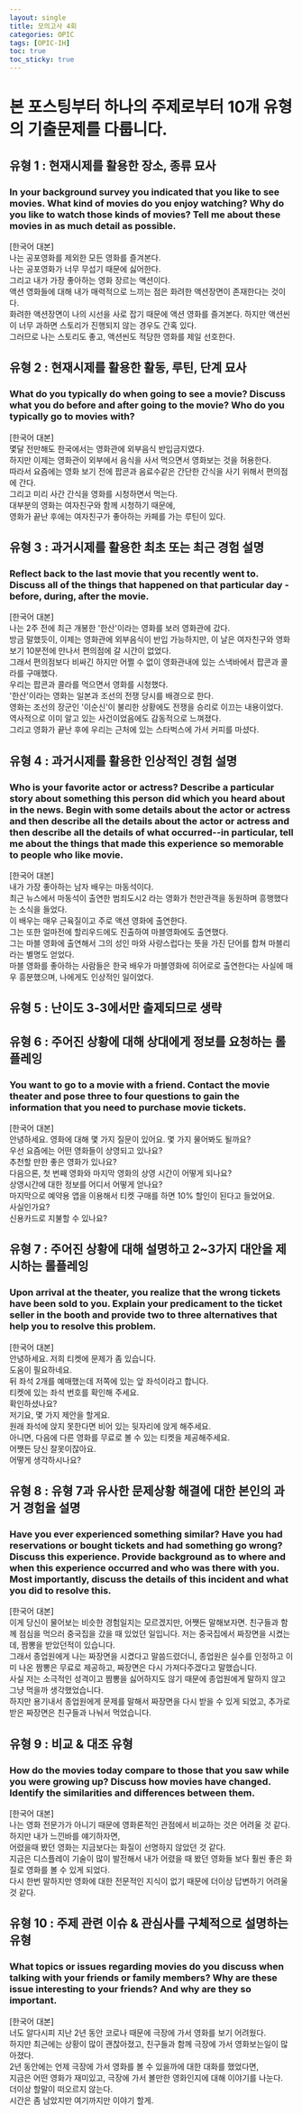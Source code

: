 ```yaml
---
layout: single
title: 모의고사 4회
categories: OPIC
tags: [OPIC-IH]
toc: true
toc_sticky: true
---
```

# 본 포스팅부터 하나의 주제로부터 10개 유형의 기출문제를 다룹니다.
## 유형 1 : 현재시제를 활용한 장소, 종류 묘사
### In your background survey you indicated that you like to see movies. What kind of movies do you enjoy watching? Why do you like to watch those kinds of movies? Tell me about these movies in as much detail as possible.
[한국어 대본]  
나는 공포영화를 제외한 모든 영화를 즐겨본다.  
나는 공포영화가 너무 무섭기 때문에 싫어한다.  
그리고 내가 가장 좋아하는 영화 장르는 액션이다.  
액션 영화들에 대해 내가 매력적으로 느끼는 점은 화려한 액션장면이 존재한다는 것이다.  
화려한 액션장면이 나의 시선을 사로 잡기 때문에 액션 영화를 즐겨본다.
하지만 액션씬이 너무 과하면 스토리가 진행되지 않는 경우도 간혹 있다.  
그러므로 나는 스토리도 좋고, 액션씬도 적당한 영화를 제일 선호한다.

## 유형 2 : 현재시제를 활용한 활동, 루틴, 단계 묘사
### What do you typically do when going to see a movie? Discuss what you do before and after going to the movie? Who do you typically go to movies with?
[한국어 대본]  
몇달 전만해도 한국에서는 영화관에 외부음식 반입금지였다.  
하지만 이제는 영화관이 외부에서 음식을 사서 먹으면서 영화보는 것을 허용한다.  
따라서 요즘에는 영화 보기 전에 팝콘과 음료수같은 간단한 간식을 사기 위해서 편의점에 간다.  
그리고 미리 사간 간식을 영화를 시청하면서 먹는다.  
대부분의 영화는 여자친구와 함께 시청하기 때문에,  
영화가 끝난 후에는 여자친구가 좋아하는 카페를 가는 루틴이 있다.

## 유형 3 : 과거시제를 활용한 최초 또는 최근 경험 설명
### Reflect back to the last movie that you recently went to. Discuss all of the things that happened on that particular day - before, during, after the movie.
[한국어 대본]  
나는 2주 전에 최근 개봉한 '한산'이라는 영화를 보러 영화관에 갔다.  
방금 말했듯이, 이제는 영화관에 외부음식이 반입 가능하지만, 이 날은 여자친구와 영화보기 10분전에 만나서 편의점에 갈 시간이 없었다.  
그래서 편의점보다 비싸긴 하지만 어쩔 수 없이 영화관내에 있는 스낵바에서 팝콘과 콜라를 구매했다.  
우리는 팝콘과 콜라를 먹으면서 영화를 시청했다.  
'한산'이라는 영화는 일본과 조선의 전쟁 당시를 배경으로 한다.  
영화는 조선의 장군인 '이순신'이 불리한 상황에도 전쟁을 승리로 이끄는 내용이었다.  
역사적으로 이미 알고 있는 사건이었음에도 감동적으로 느껴졌다.  
그리고 영화가 끝난 후에 우리는 근처에 있는 스타벅스에 가서 커피를 마셨다.

## 유형 4 : 과거시제를 활용한 인상적인 경험 설명
### Who is your favorite actor or actress? Describe a particular story about something this person did which you heard about in the news. Begin with some details about the actor or actress and then describe all the details about the actor or actress and then describe all the details of what occurred--in particular, tell me about the things that made this experience so memorable to people who like movie.
[한국어 대본]  
내가 가장 좋아하는 남자 배우는 마동석이다.  
최근 뉴스에서 마동석이 출연한 범죄도시2 라는 영화가 천만관객을 동원하며 흥행했다는 소식을 들었다.  
이 배우는 매우 근육질이고 주로 액션 영화에 출연한다.  
그는 또한 얼마전에 할리우드에도 진출하여 마블영화에도 출연했다.  
그는 마블 영화에 출연해서 그의 성인 마와 사랑스럽다는 뜻을 가진 단어를 합쳐 마블리라는 별명도 얻었다.  
마블 영화를 좋아하는 사람들은 한국 배우가 마블영화에 히어로로 출연한다는 사실에 매우 흥분했으며, 나에게도 인상적인 일이었다.

## 유형 5 : 난이도 3-3에서만 출제되므로 생략
## 유형 6 : 주어진 상황에 대해 상대에게 정보를 요청하는 롤플레잉
### You want to go to a movie with a friend. Contact the movie theater and pose three to four questions to gain the information that you need to purchase movie tickets.
[한국어 대본]  
안녕하세요. 영화에 대해 몇 가지 질문이 있어요.
몇 가지 물어봐도 될까요?  
우선 요즘에는 어떤 영화들이 상영되고 있나요?  
추천할 만한 좋은 영화가 있나요?  
다음으론, 첫 번째 영화와 마지막 영화의 상영 시간이 어떻게 되나요?  
상영시간에 대한 정보를 어디서 어떻게 얻나요?  
마지막으로 예약용 앱을 이용해서 티켓 구매를 하면 10% 할인이 된다고 들었어요.  
사실인가요?  
신용카드로 지불할 수 있나요?

## 유형 7 : 주어진 상황에 대해 설명하고 2~3가지 대안을 제시하는 롤플레잉
### Upon arrival at the theater, you realize that the wrong tickets have been sold to you. Explain your predicament to the ticket seller in the booth and provide two to three alternatives that help you to resolve this problem.
[한국어 대본]  
안녕하세요. 저희 티켓에 문제가 좀 있습니다.  
도움이 필요하네요.  
뒤 좌석 2개를 예매했는데 저쪽에 있는 앞 좌석이라고 합니다.  
티켓에 있는 좌석 번호를 확인해 주세요.  
확인하셨나요?  
저기요, 몇 가지 제안을 할게요.  
원래 좌석에 앉지 못한다면 비어 있는 뒷자리에 앉게 해주세요.  
아니면, 다음에 다른 영화를 무료로 볼 수 있는 티켓을 제공해주세요.  
어쨋든 당신 잘못이잖아요.  
어떻게 생각하시나요?
## 유형 8 : 유형 7과 유사한 문제상황 해결에 대한 본인의 과거 경험을 설명
### Have you ever experienced something similar? Have you had reservations or bought tickets and had something go wrong? Discuss this experience. Provide background as to where and when this experience occurred and who was there with you. Most importantly, discuss the details of this incident and what you did to resolve this.
[한국어 대본]  
이게 당신이 물어보는 비슷한 경험일지는 모르겠지만, 어쨋든 말해보자면.
친구들과 함께 점심을 먹으러 중국집을 갔을 때 있었던 일입니다.
저는 중국집에서 짜장면을 시켰는데, 짬뽕을 받았던적이 있습니다.  
그래서 종업원에게 나는 짜장면을 시켰다고 말씀드렸더니, 종업원은 실수를 인정하고 이미 나온 짬뽕은 무료로 제공하고, 짜장면은 다시 가져다주겠다고 말했습니다.  
사실 저는 소극적인 성격이고 짬뽕을 싫어하지도 않기 때문에 종업원에게 말하지 않고 그냥 먹을까 생각했었습니다.  
하지만 용기내서 종업원에게 문제를 말해서 짜장면을 다시 받을 수 있게 되었고, 추가로 받은 짜장면은 친구들과 나눠서 먹었습니다.

## 유형 9 : 비교 & 대조 유형
### How do the movies today compare to those that you saw while you were growing up? Discuss how movies have changed. Identify the similarities and differences between them.
[한국어 대본]  
나는 영화 전문가가 아니기 때문에 영화론적인 관점에서 비교하는 것은 어려울 것 같다.  
하지만 내가 느낀바를 얘기하자면,  
어렸을때 봤던 영화는 지금보다는 화질이 선명하지 않았던 것 같다.  
지금은 디스플레이 기술이 많이 발전해서 내가 어렸을 때 봤던 영화들 보다 훨씬 좋은 화질로 영화를 볼 수 있게 되었다.  
다시 한번 말하지만 영화에 대한 전문적인 지식이 없기 때문에 더이상 답변하기 어려울 것 같다.

## 유형 10 : 주제 관련 이슈 & 관심사를 구체적으로 설명하는 유형
### What topics or issues regarding movies do you discuss when talking with your friends or family members? Why are these issue interesting to your friends? And why are they so important.
[한국어 대본]  
너도 알다시피 지난 2년 동안 코로나 때문에 극장에 가서 영화를 보기 어려웠다.  
하지만 최근에는 상황이 많이 괜찮아졌고, 친구들과 함께 극장에 가서 영화보는일이 많아졌다.  
2년 동안에는 언제 극장에 가서 영화를 볼 수 있을까에 대한 대화를 했었다면,  
지금은 어떤 영화가 재미있고, 극장에 가서 볼만한 영화인지에 대해 이야기를 나눈다.  
더이상 할말이 떠오르지 않는다.  
시간은 좀 남았지만 여기까지만 이야기 할게.  
